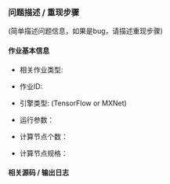 ### 问题描述 / 重现步骤

(简单描述问题信息，如果是bug，请描述重现步骤)

#### 作业基本信息

- 相关作业类型: 
- 作业ID:
- 引擎类型: (TensorFlow or MXNet)
- 运行参数：

- 计算节点个数：
- 计算节点规格：

#### 相关源码 / 输出日志
